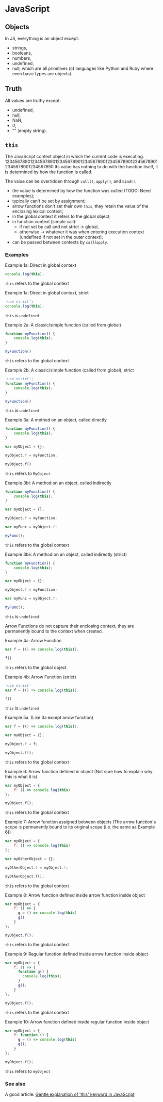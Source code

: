 JavaScript
==========

Objects
-------
In JS, everything is an object except:
- strings,
- booleans,
- numbers,
- undefined,
- null;
which are all primitives (cf languages like Python and Ruby where even basic 
types are objects).

Truth
-----
All values are truthy except:
- undefined,
- null,
- NaN,
- 0,
- "" (empty string).

`this`
------
The JavaScript context object in which the current code is executing.
12345678901234567890123456789012345678901234567890123456789012345678901234567890
Its value has nothing to do with the function itself, it is determined by how
the function is called.

The value can be overridden through `call()`, `apply()`, and `bind()`.

- the value is determined by how the function was called (TODO: Need examples);
- typically can't be set by assignment;
- arrow functions don't set their own `this`, they retain the value of the 
  enclosing lexical context;
- in the global context it refers to the global object;
- in function context (simple call):
  - if not set by call and not strict -> global,
  - otherwise -> whatever it was when entering execution context (undefined if
    not set in the outer context);
- can be passed between contexts by `call`/`apply`.

### Examples ###
Example 1a: Direct in global context
```javascript
console.log(this);
```

`this` refers to the global context

Example 1a: Direct in global context, strict
```javascript
'use strict';
console.log(this);
```

`this` is `undefined`


Example 2a: A classic/simple function (called from global)
```javascript
function myFunction() {
    console.log(this);
}

myFunction()
```

`this` refers to the global context

Example 2b: A classic/simple function (called from global), strict
```javascript
'use strict';
function myFunction() {
    console.log(this);
}

myFunction()
```

`this` is `undefined`


Example 3a: A method on an object, called directly
```javascript
function myFunction() {
    console.log(this);
}

var myObject = {};

myObject.f = myFunction;

myObject.f()
```

`this` refers to `MyObject`


Example 3bi: A method on an object, called indirectly
```javascript
function myFunction() {
    console.log(this);
}

var myObject = {};

myObject.f = myFunction;

var myFunc = myObject.f;

myFunc();
```

`this` refers to the global context

Example 3bii: A method on an object, called indirectly (strict)
```javascript
function myFunction() {
    console.log(this);
}

var myObject = {};

myObject.f = myFunction;

var myFunc = myObject.f;

myFunc();
```

`this` is `undefined`

Arrow Functions do not capture their enclosing context, they are permanently
bound to the context when created.

Example 4a: Arrow Function 
```javascript
var f = (() => console.log(this));

f()
```

`this` refers to the global object

Example 4b: Arrow Function (strict)
```javascript
'use strict'
var f = (() => console.log(this));

f()
```

`this` is `undefined`

Example 5a: (Like 3a except arrow function)
```javascript
var f = (() => console.log(this));

var myObject = {};

myObject.f = f;

myObject.f();
```

`this` refers to the global context

Example 6: Arrow function defined in object
(Not sure how to explain why this is what it is)
```javascript
var myObject = {
	f: () => console.log(this)
};

myObject.f();
```

`this` refers to the global context


Example 7: Arrow function assigned between objects
(The arrow function's scope is permanently bound to its original scope (i.e.
the same as Example 6))
```javascript
var myObject = {
	f: () => console.log(this)
};

var myOtherObject = {};

myOtherObject.f = myObject.f;

myOtherObject.f();
```

`this` refers to the global context

Example 8: Arrow function defined inside arrow function inside object
```javascript
var myObject = {
	f: () => {
      g = () => console.log(this)
      g()
    }
};

myObject.f();
```

`this` refers to the global context

Example 9: Regular function defined inside arrow function inside object
```javascript
var myObject = {
	f: () => {
      function g() {
        console.log(this);
      }
      g();
    }
};

myObject.f();
```

`this` refers to the global context

Example 10: Arrow function defined inside regular function inside object
```javascript
var myObject = {
	f: function () {
      g = () => console.log(this)
      g();
    }
};

myObject.f();
```

`this` refers to `myObject`

### See also ###

A good article: [Gentle explanation of 'this' keyword in JavaScript](https://dmitripavlutin.com/gentle-explanation-of-this-in-javascript/)

